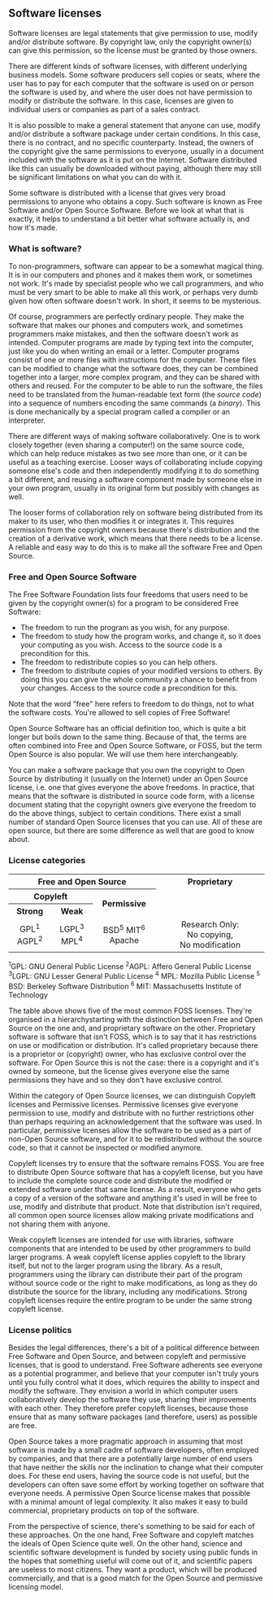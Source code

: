 ## Software licenses

Software licenses are legal statements that give permission to use, modify and/or distribute software. By copyright law, only the copyright owner(s) can give this permission, so the license must be granted by those owners.

There are different kinds of software licenses, with different underlying business models. Some software producers sell copies or seats, where the user has to pay for each computer that the software is used on or person the software is used by, and where the user does not have permission to modify or distribute the software. In this case, licenses are given to individual users or companies as part of a sales contract.

It is also possible to make a general statement that anyone can use, modify and/or distribute a software package under certain conditions. In this case, there is no contract, and no specific counterparty. Instead, the owners of the copyright give the same permissions to everyone, usually in a document included with the software as it is put on the Internet. Software distributed like this can usually be downloaded without paying, although there may still be significant limitations on what you can do with it.

Some software is distributed with a license that gives very broad permissions to anyone who obtains a copy. Such software is known as Free Software and/or Open Source Software. Before we look at what that is exactly, it helps to understand a bit better what software actually is, and how it's made.

### What is software?

To non-programmers, software can appear to be a somewhat magical thing. It is in our computers and phones and it makes them work, or sometimes not work. It's made by specialist people who we call programmers, and who must be very smart to be able to make all this work, or perhaps very dumb given how often software doesn't work. In short, it seems to be mysterious.

Of course, programmers are perfectly ordinary people. They make the software that makes our phones and computers work, and sometimes programmers make mistakes, and then the software doesn't work as intended. Computer programs are made by typing text into the computer, just like you do when writing an email or a letter. Computer programs consist of one or more files with instructions for the computer. These files can be modified to change what the software does, they can be combined together into a larger, more complex program, and they can be shared with others and reused. For the computer to be able to run the software, the files need to be translated from the human-readable text form (the *source code*) into a sequence of numbers encoding the same commands (a *binary*). This is done mechanically by a special program called a compiler or an interpreter.

There are different ways of making software collaboratively. One is to work closely together (even sharing a computer!) on the same source code, which can help reduce mistakes as two see more than one, or it can be useful as a teaching exercise. Looser ways of collaborating include copying someone else's code and then independently modifying it to do something a bit different, and reusing a software component made by someone else in your own program, usually in its original form but possibly with changes as well.

The looser forms of collaboration rely on software being distributed from its maker to its user, who then modifies it or integrates it. This requires permission from the copyright owners because there's distribution and the creation of a derivative work, which means that there needs to be a license. A reliable and easy way to do this is to make all the software Free and Open Source.

### Free and Open Source Software

The Free Software Foundation lists four freedoms that users need to be given by the copyright owner(s) for a program to be considered Free Software:

- The freedom to run the program as you wish, for any purpose.
- The freedom to study how the program works, and change it, so it does your computing as you wish. Access to the source code is a precondition for this.
- The freedom to redistribute copies so you can help others.
- The freedom to distribute copies of your modified versions to others. By doing this you can give the whole community a chance to benefit from your changes. Access to the source code a precondition for this.

Note that the word "free" here refers to freedom to do things, not to what the software costs. You're allowed to sell copies of Free Software!

Open Source Software has an official definition too, which is quite a bit longer but boils down to the same thing. Because of that, the terms are often combined into Free and Open Source Software, or FOSS, but the term Open Source is also popular. We will use them here interchangeably.

You can make a software package that you own the copyright to Open Source by distributing it (usually on the Internet) under an Open Source license, i.e. one that gives everyone the above freedoms. In practice, that means that the software is distributed in source code form, with a license document stating that the copyright owners give everyone the freedom to do the above things, subject to certain conditions. There exist a small number of standard Open Source licenses that you can use. All of these are open source, but there are some difference as well that are good to know about.

### License categories

<table>
    <tr align="center">
        <th colspan="3">Free and Open Source</th>
        <th rowspan="3" valign="top">Proprietary</th>
    </tr>
    <tr align="center">
        <th colspan="2">Copyleft</th>
        <th rowspan="2">Permissive</th>
    </tr>
    <tr align="center">
        <th>Strong</th>
        <th>Weak</th>
    </tr>
    <tr align="center">
      <td>GPL<sup>1</sup> AGPL<sup>2</sup></td>
      <td>LGPL<sup>3</sup> MPL<sup>4</sup></td>
      <td>BSD<sup>5</sup> MIT<sup>6</sup> Apache</td>
          <td>Research Only: No&nbsp;copying, No&nbsp;modification</td>
    </tr>
</table>
<div class="footnote">
  <sup>1</sup>GPL: GNU General Public License <sup>2</sup>AGPL: Affero General Public License <sup>3</sup>LGPL: GNU Lesser General Public License <sup>4</sup> MPL: Mozilla Public License <sup>5</sup> BSD: Berkeley Software Distribution <sup>6</sup> MIT: Massachusetts Institute of Technology
</div>

The table above shows five of the most common FOSS licenses. They're organised in a hierarchystarting with the distinction between Free and Open Source on the one and, and proprietary software on the other. Proprietary software is software that isn't FOSS, which is to say that it has restrictions on use or modification or distribution. It's called proprietary because there is a proprietor or (copyright) owner, who has exclusive control over the software. For Open Source this is not the case: there is a copyright and it's owned by someone, but the license gives everyone else the same permissions they have and so they don't have exclusive control.

Within the category of Open Source licenses, we can distinguish Copyleft licenses and Permissive licenses. Permissive licenses give everyone permission to use, modify and distribute with no further restrictions other than perhaps requiring an acknowledgement that the software was used. In particular, permissive licenses allow the software to be used as a part of non-Open Source software, and for it to be redistributed without the source code, so that it cannot be inspected or modified anymore.

Copyleft licenses try to ensure that the software remains FOSS. You are free to distribute Open Source software that has a copyleft license, but you have to include the complete source code and distribute the modified or extended software under that same license. As a result, everyone who gets a copy of a version of the software and anything it's used in will be free to use, modify and distribute that product. Note that distribution isn't required, all common open source licenses allow making private modifications and not sharing them with anyone.

Weak copyleft licenses are intended for use with libraries, software components that are intended to be used by other programmers to build larger programs. A weak copyleft license applies copyleft to the library itself, but not to the larger program using the library. As a result, programmers using the library can distribute their part of the program without source code or the right to make modifications, as long as they do distribute the source for the library, including any modifications. Strong copyleft licenses require the entire program to be under the same strong copyleft license.

### License politics

Besides the legal differences, there's a bit of a political difference between Free Software and Open Source, and between copyleft and permissive licenses, that is good to understand. Free Software adherents see everyone as a potential programmer, and believe that your computer isn't truly yours until you fully control what it does, which requires the ability to inspect and modify the software. They envision a world in which computer users collaboratively develop the software they use, sharing their improvements with each other. They therefore prefer copyleft licenses, because those ensure that as many software packages (and therefore, users) as possible are free.

Open Source takes a more pragmatic approach in assuming that most software is made by a small cadre of software developers, often employed by companies, and that there are a potentially large number of end users that have neither the skills nor the inclination to change what their computer does. For these end users, having the source code is not useful, but the developers can often save some effort by working together on software that everyone needs. A permissive Open Source license makes that possible with a minimal amount of legal complexity. It also makes it easy to build commercial, proprietary products on top of the software.

From the perspective of science, there's something to be said for each of these approaches. On the one hand, Free Software and copyleft matches the ideals of Open Science quite well. On the other hand, science and scientific software development is funded by society using public funds in the hopes that something useful will come out of it, and scientific papers are useless to most citizens. They want a product, which will be produced commercially, and that is a good match for the Open Source and permissive licensing model.

